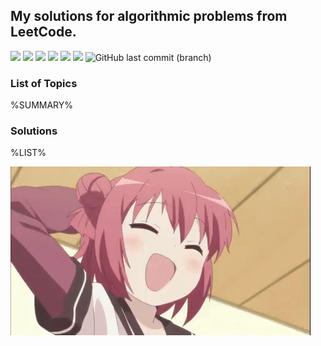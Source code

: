 ## My solutions for algorithmic problems from LeetCode.

[![](https://img.shields.io/badge/ProtonMail-8B89CC?style=for-the-badge&logo=protonmail&logoColor=white)](mailto:wuvuxd@proton.me) [![](https://img.shields.io/badge/Portfolio-255E63?style=for-the-badge&logo=About.me&logoColor=white)](https://hatsu.pro/portfolio) [![](https://img.shields.io/badge/Telegram-2CA5E0?style=for-the-badge&logo=telegram&logoColor=white)](https://t.me/Koshacha) [![](https://img.shields.io/badge/-LeetCode-FFA116?style=for-the-badge&logo=LeetCode&logoColor=black)](https://leetcode.com/koshacha/) ![](https://img.shields.io/badge/TypeScript-007ACC?style=for-the-badge&logo=typescript&logoColor=white) ![](https://img.shields.io/badge/Github%20Actions-282a2e?style=for-the-badge&logo=githubactions&logoColor=367cfe) ![GitHub last commit (branch)](https://img.shields.io/github/last-commit/koshacha/leetcode/main?style=for-the-badge&logo=leetcode)

### List of Topics

%SUMMARY%

### Solutions

%LIST%

![akarin laughing](.bash/yuruyuri.gif)
